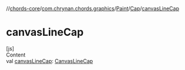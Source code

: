//[chords-core](../../../../index.md)/[com.chrynan.chords.graphics](../../index.md)/[Paint](../index.md)/[Cap](index.md)/[canvasLineCap](canvas-line-cap.md)



# canvasLineCap  
[js]  
Content  
val [canvasLineCap](canvas-line-cap.md): [CanvasLineCap](https://kotlinlang.org/api/latest/jvm/stdlib/org.w3c.dom/-canvas-line-cap/index.html)  



